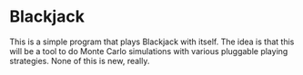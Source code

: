# Blackjack

This is a simple program that plays Blackjack with itself. The idea is
that this will be a tool to do Monte Carlo simulations with various
pluggable playing strategies. None of this is new, really.
